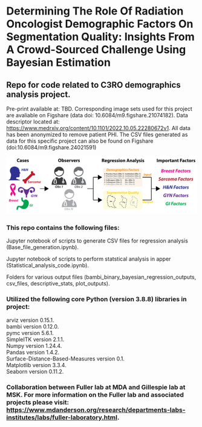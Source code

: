 # Determining The Role Of Radiation Oncologist Demographic Factors On Segmentation Quality: Insights From A Crowd-Sourced Challenge Using Bayesian Estimation 

## Repo for code related to C3RO demographics analysis project. 
Pre-print available at: TBD. Corresponding image sets used for this project are avaliable on Figshare (data doi: 10.6084/m9.figshare.21074182). Data descriptor located at: https://www.medrxiv.org/content/10.1101/2022.10.05.22280672v1. All data has been anonymized to remove patient PHI. The CSV files generated as data for this specific project can also be found on Figshare (doi:10.6084/m9.figshare.24021591) <br>

<img src= "overview_figure.png" width="700">

### This repo contains the following files: <br>
Jupyter notebook of scripts to generate CSV files for regression analysis (Base_file_generation.ipynb). <br>

Jupyter notebook of scripts to perform statstical analysis in apper (Statistical_analysis_code.ipynb). <br>

Folders for various output files (bambi_binary_bayesian_regression_outputs, csv_files, descriptive_stats, plot_outputs). <br>

### Utilized the following core Python (version 3.8.8) libraries in project: <br>

arviz version 0.15.1. <br>
bambi version 0.12.0. <br>
pymc version 5.6.1. <br>
SimpleITK version 2.1.1. <br>
Numpy version 1.24.4. <br>
Pandas version 1.4.2. <br>
Surface-Distance-Based-Measures version 0.1. <br>
Matplotlib version 3.3.4.<br>
Seaborn version 0.11.2. <br>

### Collaboration between Fuller lab at MDA and Gillespie lab at MSK. For more information on the Fuller lab and associated projects please visit: https://www.mdanderson.org/research/departments-labs-institutes/labs/fuller-laboratory.html. 
